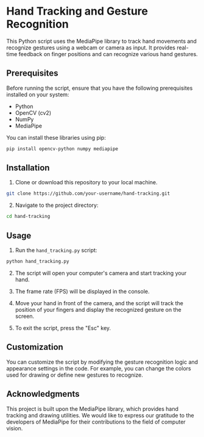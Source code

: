 
# Hand Tracking and Gesture Recognition

This Python script uses the MediaPipe library to track hand movements and recognize gestures using a webcam or camera as input. It provides real-time feedback on finger positions and can recognize various hand gestures.

## Prerequisites

Before running the script, ensure that you have the following prerequisites installed on your system:

- Python
- OpenCV (cv2)
- NumPy
- MediaPipe

You can install these libraries using pip:

```bash
pip install opencv-python numpy mediapipe
```

## Installation

1. Clone or download this repository to your local machine.

```bash
git clone https://github.com/your-username/hand-tracking.git
```

2. Navigate to the project directory:

```bash
cd hand-tracking
```

## Usage

1. Run the `hand_tracking.py` script:

```bash
python hand_tracking.py
```

2. The script will open your computer's camera and start tracking your hand.

3. The frame rate (FPS) will be displayed in the console.

4. Move your hand in front of the camera, and the script will track the position of your fingers and display the recognized gesture on the screen.

5. To exit the script, press the "Esc" key.

## Customization

You can customize the script by modifying the gesture recognition logic and appearance settings in the code. For example, you can change the colors used for drawing or define new gestures to recognize.

## Acknowledgments

This project is built upon the MediaPipe library, which provides hand tracking and drawing utilities. We would like to express our gratitude to the developers of MediaPipe for their contributions to the field of computer vision.
```
